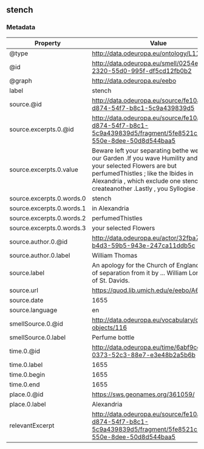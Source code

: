 ## stench

### Metadata

| Property | Value |
| -------- | ----- |
| @type | http://data.odeuropa.eu/ontology/L11_Smell |
| @id | http://data.odeuropa.eu/smell/0254e410-2320-55d0-995f-df5cd12fb0b2 |
| @graph | http://data.odeuropa.eu/eebo |
| label | stench |
| source.@id | http://data.odeuropa.eu/source/fe10aef3-d874-54f7-b8c1-5c9a439839d5 |
| source.excerpts.0.@id | http://data.odeuropa.eu/source/fe10aef3-d874-54f7-b8c1-5c9a439839d5/fragment/5fe8521c-b65f-550e-8dee-50d8d544baa5 |
| source.excerpts.0.value | Beware left your separating bethe weeding of our Garden .If you wave Humility and Charity , your selected Flowers are but perfumedThistles ; like the Ibides in Alexandria , which exclude one stench , but createanother .Lastly , you Syllogise . |
| source.excerpts.0.words.0 | stench |
| source.excerpts.0.words.1 | in Alexandria |
| source.excerpts.0.words.2 | perfumedThistles |
| source.excerpts.0.words.3 | your selected Flowers |
| source.author.0.@id | http://data.odeuropa.eu/actor/32fba7b9-b4d3-59b5-943e-247ca11ddb5c |
| source.author.0.label | William Thomas |
| source.label | An apology for the Church of England in point of separation from it by ... William Lord Bishop of St. Davids. |
| source.url | https://quod.lib.umich.edu/e/eebo/A64560 |
| source.date | 1655 |
| source.language | en |
| smellSource.0.@id | http://data.odeuropa.eu/vocabulary/olfactory-objects/116 |
| smellSource.0.label | Perfume bottle |
| time.0.@id | http://data.odeuropa.eu/time/6abf9cca-0373-52c3-88e7-e3e48b2a5b6b |
| time.0.label | 1655 |
| time.0.begin | 1655 |
| time.0.end | 1655 |
| place.0.@id | https://sws.geonames.org/361059/ |
| place.0.label | Alexandria |
| relevantExcerpt | http://data.odeuropa.eu/source/fe10aef3-d874-54f7-b8c1-5c9a439839d5/fragment/5fe8521c-b65f-550e-8dee-50d8d544baa5 |
